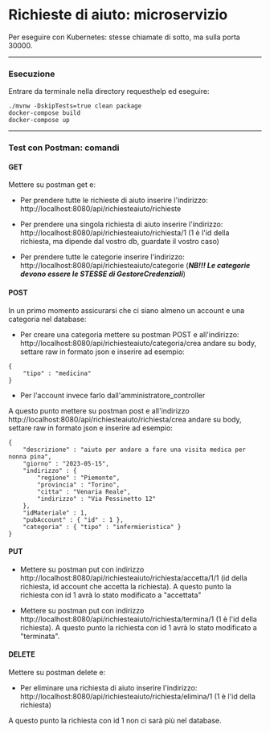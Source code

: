 # Richieste di aiuto: microservizio
Per eseguire con Kubernetes: stesse chiamate di sotto, ma sulla porta 30000.

---

### Esecuzione
Entrare da terminale nella directory requesthelp ed eseguire:
```
./mvnw -DskipTests=true clean package
docker-compose build
docker-compose up
```

---

### Test con Postman: comandi

#### GET
Mettere su postman get e:
- Per prendere tutte le richieste di aiuto inserire l'indirizzo: http://localhost:8080/api/richiesteaiuto/richieste

- Per prendere una singola richiesta di aiuto inserire l'indirizzo: http://localhost:8080/api/richiesteaiuto/richiesta/1 (1 è l'id della richiesta, ma dipende dal vostro db, guardate il vostro caso)

- Per prendere tutte le categorie inserire l'indirizzo: http://localhost:8080/api/richiesteaiuto/categorie (***NB!!! Le categorie devono essere le STESSE di GestoreCredenziali***)

#### POST
In un primo momento assicurarsi che ci siano almeno un account e una categoria nel database:
- Per creare una categoria mettere su postman POST e all'indirizzo: http://localhost:8080/api/richiesteaiuto/categoria/crea andare su body, settare raw in formato json e inserire ad esempio:
```
{
	"tipo" : "medicina"
}
```
- Per l'account invece farlo dall'amministratore_controller

A questo punto mettere su postman post e all'indirizzo http://localhost:8080/api/richiesteaiuto/richiesta/crea
andare su body, settare raw in formato json e inserire ad esempio:
```
{
    "descrizione" : "aiuto per andare a fare una visita medica per nonna pina",
    "giorno" : "2023-05-15",
    "indirizzo" : {
        "regione" : "Piemonte",
        "provincia" : "Torino",
        "citta" : "Venaria Reale",
        "indirizzo" : "Via Pessinetto 12"
    },
    "idMateriale" : 1,
    "pubAccount" : { "id" : 1 },
    "categoria" : { "tipo" : "infermieristica" }
}
```


#### PUT
- Mettere su postman put con indirizzo http://localhost:8080/api/richiesteaiuto/richiesta/accetta/1/1 (id della richiesta, id account che accetta la richiesta).
A questo punto la richiesta con id 1 avrà lo stato modificato a "accettata"

- Mettere su postman put con indirizzo http://localhost:8080/api/richiesteaiuto/richiesta/termina/1 (1 è l'id della richiesta).
A questo punto la richiesta con id 1 avrà lo stato modificato a "terminata".


#### DELETE
Mettere su postman delete e:
* Per eliminare una richiesta di aiuto inserire l'indirizzo: http://localhost:8080/api/richiesteaiuto/richiesta/elimina/1 (1 è l'id della richiesta)

A questo punto la richiesta con id 1 non ci sarà più nel database.
